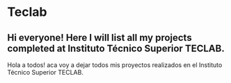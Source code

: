 # Teclab
Hi everyone! Here I will list all my projects completed at Instituto Técnico Superior TECLAB.
-
Hola a todos! aca voy a dejar todos mis proyectos realizados en el Instituto Técnico Superior TECLAB.
